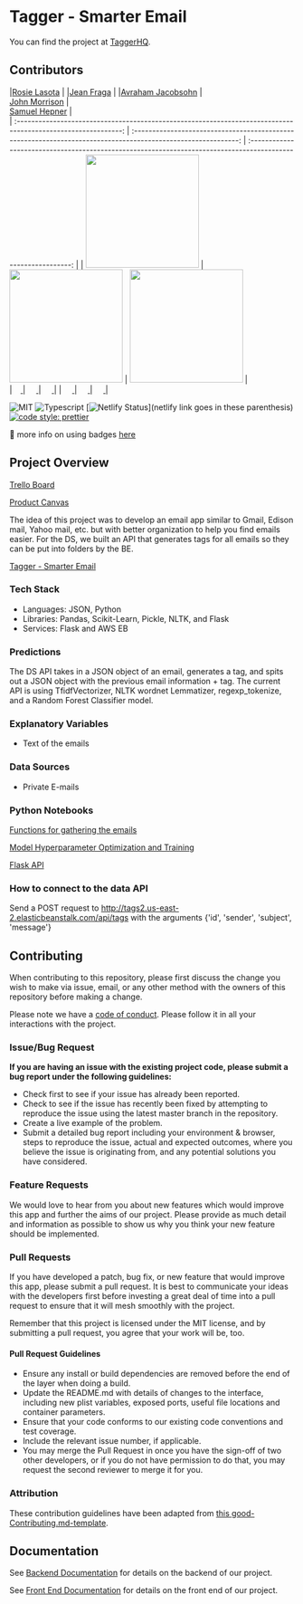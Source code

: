 # Tagger - Smarter Email

You can find the project at [TaggerHQ](https://taggerhq.com/).

## Contributors
|[Rosie Lasota](https://github.com/apathyhill) |
|[Jean Fraga](https://github.com/JeanFraga) |
|[Avraham Jacobsohn](https://github.com/noreallyimfine)  |  
[John Morrison](https://github.com/JohnMorrisonn)  |  
[Samuel Hepner](https://github.com/SamH3pn3r)        |   
| :-----------------------------------------------------------------------------------------------------------: | :-----------------------------------------------------------------------------------------------------------: | :-----------------------------------------------------------------------------------------------------------: | 
|                 [<img src="https://ca.slack-edge.com/T4JUEB3ME-UJJJCQN4R-3d9845ab1b54-512" width = "200" />](https://github.com/noreallyimfine)                       |                      [<img src="https://ca.slack-edge.com/T4JUEB3ME-UL5V3G7A9-f4a14f4623d7-512" width = "200" />](https://github.com/JohnMorrisonn)                       |                      [<img src="https://ca.slack-edge.com/T4JUEB3ME-UJ5GAHMS7-abc28b1e9d94-512" width = "200" />](https://github.com/SamH3pn3r)                       |       
|[<img src="https://github.com/favicon.ico" width="15"> ](https://github.com/noreallyimfine)                 |            [<img src="https://github.com/favicon.ico" width="15"> ](https://github.com/JohnMorrisonn)             |           [<img src="https://github.com/favicon.ico" width="15"> ](https://github.com/SamH3pn3r)                  |
| [ <img src="https://static.licdn.com/sc/h/al2o9zrvru7aqj8e1x2rzsrca" width="15"> ](https://www.linkedin.com/in/avraham-jacobsohn-b88b4526/) | [ <img src="https://static.licdn.com/sc/h/al2o9zrvru7aqj8e1x2rzsrca" width="15"> ](https://www.linkedin.com/in/johnjmorrison/) | [ <img src="https://static.licdn.com/sc/h/al2o9zrvru7aqj8e1x2rzsrca" width="15"> ](https://www.linkedin.com/in/samuel-hepner-7451b7133/) |



![MIT](https://img.shields.io/packagist/l/doctrine/orm.svg)
![Typescript](https://img.shields.io/npm/types/typescript.svg?style=flat)
[![Netlify Status](https://api.netlify.com/api/v1/badges/b5c4db1c-b10d-42c3-b157-3746edd9e81d/deploy-status)](netlify link goes in these parenthesis)
[![code style: prettier](https://img.shields.io/badge/code_style-prettier-ff69b4.svg?style=flat-square)](https://github.com/prettier/prettier)

🚫 more info on using badges [here](https://github.com/badges/shields)

## Project Overview

[Trello Board](https://trello.com/b/39GG7MwY/tagger-smarter-email)

[Product Canvas](https://www.notion.so/Tagger-Smarter-Email-01673a2ed9e54cb8834b959ad39f7de2)

The idea of this project was to develop an email app similar to Gmail, Edison mail, Yahoo mail, etc. but with better organization to help you find emails easier. For the DS, we built an API that generates tags for all emails so they can be put into folders by the BE.


[Tagger - Smarter Email](https://taggerhq.com/)

### Tech Stack

 -   Languages: JSON, Python
 -   Libraries: Pandas, Scikit-Learn, Pickle, NLTK, and Flask
 -   Services: Flask and AWS EB

### Predictions

The DS API takes in a JSON object of an email, generates a tag, and spits out a JSON object with the previous email information + tag. The current API is using TfidfVectorizer, NLTK wordnet Lemmatizer, regexp_tokenize, and a Random Forest Classifier model.

### Explanatory Variables

-   Text of the emails 

### Data Sources

-   Private E-mails

### Python Notebooks

[Functions for gathering the emails](https://github.com/Lambda-School-Labs/tagger-ds/blob/master/Jay/email_functions.ipynb)

[Model Hyperparameter Optimization and Training](https://github.com/Lambda-School-Labs/tagger-ds/blob/sam-branch/labs_sam(3).ipynb)

[Flask API](https://github.com/Lambda-School-Labs/tagger-ds/blob/sam-branch/API/application.py)


### How to connect to the data API

Send a POST request to http://tags2.us-east-2.elasticbeanstalk.com/api/tags with the arguments {'id', 'sender', 'subject', 'message'}

## Contributing

When contributing to this repository, please first discuss the change you wish to make via issue, email, or any other method with the owners of this repository before making a change.

Please note we have a [code of conduct](./code_of_conduct.md.md). Please follow it in all your interactions with the project.

### Issue/Bug Request

 **If you are having an issue with the existing project code, please submit a bug report under the following guidelines:**
 - Check first to see if your issue has already been reported.
 - Check to see if the issue has recently been fixed by attempting to reproduce the issue using the latest master branch in the repository.
 - Create a live example of the problem.
 - Submit a detailed bug report including your environment & browser, steps to reproduce the issue, actual and expected outcomes,  where you believe the issue is originating from, and any potential solutions you have considered.

### Feature Requests

We would love to hear from you about new features which would improve this app and further the aims of our project. Please provide as much detail and information as possible to show us why you think your new feature should be implemented.

### Pull Requests

If you have developed a patch, bug fix, or new feature that would improve this app, please submit a pull request. It is best to communicate your ideas with the developers first before investing a great deal of time into a pull request to ensure that it will mesh smoothly with the project.

Remember that this project is licensed under the MIT license, and by submitting a pull request, you agree that your work will be, too.

#### Pull Request Guidelines

- Ensure any install or build dependencies are removed before the end of the layer when doing a build.
- Update the README.md with details of changes to the interface, including new plist variables, exposed ports, useful file locations and container parameters.
- Ensure that your code conforms to our existing code conventions and test coverage.
- Include the relevant issue number, if applicable.
- You may merge the Pull Request in once you have the sign-off of two other developers, or if you do not have permission to do that, you may request the second reviewer to merge it for you.

### Attribution

These contribution guidelines have been adapted from [this good-Contributing.md-template](https://gist.github.com/PurpleBooth/b24679402957c63ec426).

## Documentation

See [Backend Documentation](https://github.com/Lambda-School-Labs/tagger-be) for details on the backend of our project.

See [Front End Documentation](https://github.com/Lambda-School-Labs/tagger-fe) for details on the front end of our project.

